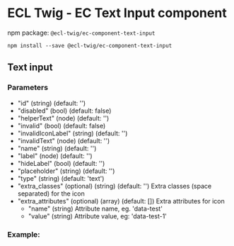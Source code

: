 # ECL Twig - EC Text Input component

npm package: `@ecl-twig/ec-component-text-input`

```shell
npm install --save @ecl-twig/ec-component-text-input
```

## Text input

### Parameters

- "id" (string) (default: '')
- "disabled" (bool) (default: false)
- "helperText" (node) (default: '')
- "invalid" (bool) (default: false)
- "invalidIconLabel" (string) (default: '')
- "invalidText" (node) (default: '')
- "name" (string) (default: '')
- "label" (node) (default: '')
- "hideLabel" (bool) (default: '')
- "placeholder" (string) (default: '')
- "type" (string) (default: 'text')
- "extra_classes" (optional) (string) (default: '') Extra classes (space separated) for the icon
- "extra_attributes" (optional) (array) (default: []) Extra attributes for icon
  - "name" (string) Attribute name, eg. 'data-test'
  - "value" (string) Attribute value, eg: 'data-test-1'

### Example:
